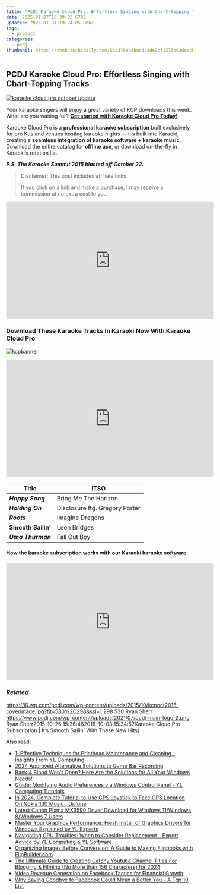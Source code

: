 ```yaml
---
title: "PCDJ Karaoke Cloud Pro: Effortless Singing with Chart-Topping Tracks"
date: 2025-01-27T16:39:03.678Z
updated: 2025-01-31T19:24:05.806Z
tags:
  - product
categories:
  - pcdj
thumbnail: https://thmb.techidaily.com/5da3799a8bedda4d69cf1376b93deacb85f38c0ac9294944d02b8e17d908c0f4.png
---
```


## PCDJ Karaoke Cloud Pro: Effortless Singing with Chart-Topping Tracks

[![karaoke cloud pro october update](https://i0.wp.com/pcdj.com/wp-content/uploads/2015/10/kcpoct2015-coverimage.jpg?resize=530%2C298&ssl=1)](https://i0.wp.com/pcdj.com/wp-content/uploads/2015/10/kcpoct2015-coverimage.jpg?fit=530%2C298&ssl=1 "karaoke cloud pro subscription")

Your karaoke singers will enjoy a great variety of KCP downloads this week. What are you waiting for? **[Get started with Karaoke Cloud Pro Today!](https://tools.techidaily.com/pcdj/products/)** 

Karaoke Cloud Pro is a **professional karaoke subscription** built exclusively for pro KJs and venues hosting karaoke nights — it’s built into Karaoki, creating a **seamless integration of karaoke software + karaoke music**. Download the entire catalog for **offline use**, or download on-the-fly in Karaoki’s rotation list.

**_P.S. The Karaoke Summit 2015 blasted off October 22._**

>  Disclaimer: This post includes affiliate links
>
>  If you click on a link and make a purchase, I may receive a commission at no extra cost to you.
>

<!-- affiliate ads begin -->
<iframe width="560" height="315" src="https://www.youtube.com/embed/YZma8PBO0D8?si=9-qQgGVTuChYd27a" title="YouTube video player" frameborder="0" allow="accelerometer; autoplay; clipboard-write; encrypted-media; gyroscope; picture-in-picture; web-share" referrerpolicy="strict-origin-when-cross-origin" allowfullscreen></iframe>
<!-- affiliate ads end -->

### Download These Karaoke Tracks In Karaoki Now With Karaoke Cloud Pro

![](https://i0.wp.com/pcdj.com/wp-content/uploads/2015/10/kcpbanner1.jpg?fit=960%2C160&ssl=1 "kcpbanner")

<!-- affiliate ads begin -->
<iframe width="560" height="315" src="https://www.youtube.com/embed/X18Dq7rV-xI?si=twFfXIPD0TFmC5EM" title="YouTube video player" frameborder="0" allow="accelerometer; autoplay; clipboard-write; encrypted-media; gyroscope; picture-in-picture; web-share" referrerpolicy="strict-origin-when-cross-origin" allowfullscreen></iframe>
<!-- affiliate ads end -->

| **Title**          | **ITSO**                       |
| ------------------ | ------------------------------ |
| **_Happy Song_**   | Bring Me The Horizon           |
| **_Holding On_**   | Disclosure ftg. Gregory Porter |
| **_Roots_**        | Imagine Dragons                |
| **Smooth Sailin’** | Leon Bridges                   |
| **_Uma Thurman_**  | Fall Out Boy                   |

#### How the **karaoke subscription** works with our Karaoki karaoke software

<!-- affiliate ads begin -->
<iframe width="560" height="315" src="https://www.youtube.com/embed/E3yY7lZ-FKA?si=g8VEuExP8GH59B69" title="YouTube video player" frameborder="0" allow="accelerometer; autoplay; clipboard-write; encrypted-media; gyroscope; picture-in-picture; web-share" referrerpolicy="strict-origin-when-cross-origin" allowfullscreen></iframe>
<!-- affiliate ads end -->

### _Related_

https://i0.wp.com/pcdj.com/wp-content/uploads/2015/10/kcpoct2015-coverimage.jpg?fit=530%2C298&ssl=1 298 530 Ryan Sherr https://www.pcdj.com/wp-content/uploads/2021/07/pcdj-main-logo-2.png Ryan Sherr2015-10-26 15:26:482018-10-03 15:34:57Karaoke Cloud Pro Subscription | It’s Smooth Sailin’ With These New Hits}

<ins class="adsbygoogle"
     style="display:block"
     data-ad-format="autorelaxed"
     data-ad-client="ca-pub-7571918770474297"
     data-ad-slot="1223367746"></ins>

<ins class="adsbygoogle"
     style="display:block"
     data-ad-client="ca-pub-7571918770474297"
     data-ad-slot="8358498916"
     data-ad-format="auto"
     data-full-width-responsive="true"></ins>

<span class="atpl-alsoreadstyle">Also read:</span>
<div><ul>
<li><a href="https://discover-able.techidaily.com/1-effective-techniques-for-printhead-maintenance-and-cleaning-insights-from-yl-computing/"><u>1. Effective Techniques for Printhead Maintenance and Cleaning - Insights From YL Computing</u></a></li>
<li><a href="https://screen-mirroring-recording.techidaily.com/2024-approved-alternative-solutions-to-game-bar-recording/"><u>2024 Approved Alternative Solutions to Game Bar Recording</u></a></li>
<li><a href="https://win-blog.techidaily.com/1722995610140-back-4-blood-wont-open-here-are-the-solutions-for-all-your-windows-needs/"><u>Back 4 Blood Won't Open? Here Are the Solutions for All Your Windows Needs!</u></a></li>
<li><a href="https://discover-able.techidaily.com/guide-modifying-audio-preferences-via-windows-control-panel-yl-computing-tutorials/"><u>Guide: Modifying Audio Preferences via Windows Control Panel - YL Computing Tutorials</u></a></li>
<li><a href="https://review-topics.techidaily.com/in-2024-complete-tutorial-to-use-gps-joystick-to-fake-gps-location-on-nokia-130-music-drfone-by-drfone-virtual-android/"><u>In 2024, Complete Tutorial to Use GPS Joystick to Fake GPS Location On Nokia 130 Music | Dr.fone</u></a></li>
<li><a href="https://driver-download.techidaily.com/latest-canon-pixma-mx3590-driver-download-for-windows-11windows-8windows-7-users/"><u>Latest Canon Pixma MX3590 Driver Download for Windows 11/Windows 8/Windows 7 Users</u></a></li>
<li><a href="https://discover-able.techidaily.com/master-your-graphics-performance-fresh-install-of-graphics-drivers-for-windows-explained-by-yl-experts/"><u>Master Your Graphics Performance: Fresh Install of Graphics Drivers for Windows Explained by YL Experts</u></a></li>
<li><a href="https://discover-able.techidaily.com/navigating-gpu-troubles-when-to-consider-replacement-expert-advice-by-yl-computing-and-yl-software/"><u>Navigating GPU Troubles: When to Consider Replacement - Expert Advice by YL Computing & YL Software</u></a></li>
<li><a href="https://win-data.techidaily.com/organizing-images-before-conversion-a-guide-to-making-flipbooks-with-flipbuildercom/"><u>Organizing Images Before Conversion: A Guide to Making Flipbooks with FlipBuilder.com</u></a></li>
<li><a href="https://facebook-video-footage.techidaily.com/the-ultimate-guide-to-creating-catchy-youtube-channel-titles-for-blogging-and-filming-no-more-than-156-characters-for-2024/"><u>The Ultimate Guide to Creating Catchy Youtube Channel Titles For Blogging & Filming (No More than 156 Characters) for 2024</u></a></li>
<li><a href="https://facebook-video-content.techidaily.com/video-revenue-generation-on-facebook-tactics-for-financial-growth/"><u>Video Revenue Generation on Facebook Tactics for Financial Growth</u></a></li>
<li><a href="https://facebook.techidaily.com/why-saying-goodbye-to-facebook-could-mean-a-better-you-a-top-10-list/"><u>Why Saying Goodbye to Facebook Could Mean a Better You - A Top 10 List</u></a></li>
</ul></div>

